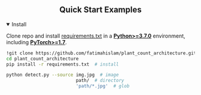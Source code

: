 

## <div align="center">Quick Start Examples</div>

<details open>
<summary>Install</summary>

Clone repo and install [requirements.txt](https://github.com/ultralytics/yolov5/blob/master/requirements.txt) in a
[**Python>=3.7.0**](https://www.python.org/) environment, including
[**PyTorch>=1.7**](https://pytorch.org/get-started/locally/).

```bash
!git clone https://github.com/fatimahislam/plant_count_architecture.git  # clone
cd plant_count_architecture
pip install -r requirements.txt  # install
```



```bash
python detect.py --source img.jpg  # image
                          path/  # directory
                          'path/*.jpg'  # glob

```


